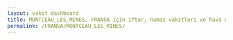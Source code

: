 ```yaml
---
layout: vakit_dashboard
title: MONTCEAU_LES_MINES, FRANSA için iftar, namaz vakitleri ve hava durumu - ilçe/eyalet seç
permalink: /FRANSA/MONTCEAU_LES_MINES/
---
```


<script type="text/javascript">
  var GLOBAL_COUNTRY = 'FRANSA';
  var GLOBAL_CITY = 'MONTCEAU_LES_MINES';
  var GLOBAL_STATE = '';
  var lat = 72;
  var lon = 21;
</script>
